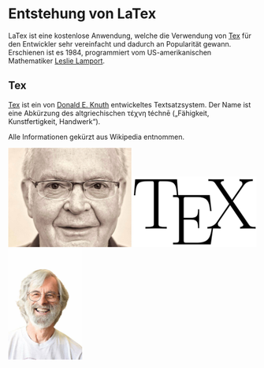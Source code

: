 # Entstehung von LaTex

LaTex ist eine kostenlose Anwendung, welche die Verwendung von [Tex](https://de.wikipedia.org/wiki/TeX) für den Entwickler sehr vereinfacht und dadurch an Popularität gewann. 
Erschienen ist es 1984, programmiert vom US-amerikanischen Mathematiker [Leslie Lamport](https://de.wikipedia.org/wiki/Leslie_Lamport).

## Tex

[Tex](https://de.wikipedia.org/wiki/TeX) ist ein von [Donald E. Knuth](https://de.wikipedia.org/wiki/Donald_E._Knuth) entwickeltes Textsatzsystem. 
Der Name ist eine Abkürzung des altgriechischen τέχνη téchnē („Fähigkeit, Kunstfertigkeit, Handwerk“).

Alle Informationen gekürzt aus Wikipedia entnommen.


<img src="knuth.jpg" alt="knuth" width="250"/> <img src="tex.png" alt="tex" width="250"/> <img src="lamport.jpg" alt="lamport" width="150"/>
